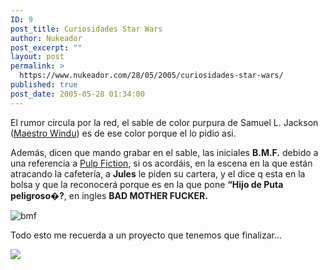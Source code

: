 ```yaml
---
ID: 9
post_title: Curiosidades Star Wars
author: Nukeador
post_excerpt: ""
layout: post
permalink: >
  https://www.nukeador.com/28/05/2005/curiosidades-star-wars/
published: true
post_date: 2005-05-28 01:34:00
---
```

El rumor circula por la red, el sable de color purpura de Samuel L. Jackson (<a href="http://www.blueharvest.net/images/prequel/episode2/windu.jpg">Maestro Windu</a>)
es de ese color porque el lo pidio asi.

Además, dicen que mando grabar en el sable, las iniciales <strong>B.M.F.</strong> debido a una referencia a <a href="http://library.sdsmt.edu/friendsvideos/Pulp%20Fiction%20f.jpg">Pulp Fiction</a>, si os acordáis, en la escena en la que están atracando la cafetería, a <strong>Jules</strong> le piden su cartera, y el dice q esta en la bolsa y que la reconocerá porque es en la que pone <strong>“Hijo de Puta peligroso�?</strong>, en ingles <strong>BAD MOTHER FUCKER.</strong>

<img src="http://usuarios.lycos.es/guru3k/cartera.jpg" alt="bmf" />

Todo esto me recuerda a un proyecto que tenemos que finalizar...


<a href="http://photos1.blogger.com/img/268/5883/640/pulp%20fiction%20-ascensor.jpg"><img src="http://photos1.blogger.com/img/268/5883/640/pulp%20fiction%20-ascensor.jpg" /></a>